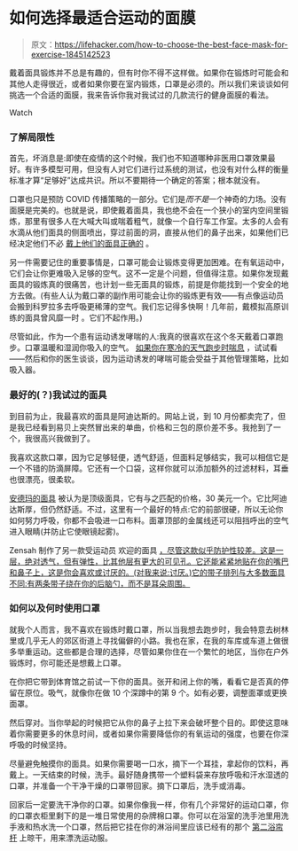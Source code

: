 # 如何选择最适合运动的面膜

> 原文：<https://lifehacker.com/how-to-choose-the-best-face-mask-for-exercise-1845142523>

戴着面具锻炼并不总是有趣的，但有时你不得不这样做。如果你在锻炼时可能会和其他人走得很近，或者如果你要在室内锻炼，口罩是必须的。所以我们来谈谈如何挑选一个合适的面膜，我来告诉你我对我试过的几款流行的健身面膜的看法。

Watch

### 了解局限性

首先，坏消息是:即使在疫情的这个时候，我们也不知道哪种非医用口罩效果最好。有许多模型可用，但没有人对它们进行过系统的测试，也没有对什么样的衡量标准才算“足够好”达成共识。所以不要期待一个确定的答案；根本就没有。

口罩也只是预防 COVID 传播策略的一部分。它们是*而不是*一个神奇的力场。没有面膜是完美的。也就是说，即使戴着面具，我也绝不会在一个狭小的室内空间里锻炼，那里有很多人在大喊大叫或喘着粗气，就像一个自行车工作室。太多的人会有水滴从他们面具的侧面喷出，穿过前面的洞，直接从他们的鼻子出来，如果他们已经决定他们不必 [戴上他们的面具正确的](https://lifehacker.com/put-your-mask-over-your-damn-nose-1844132568) 。



另一件需要记住的重要事情是，口罩可能会让锻炼变得更加困难。在有氧运动中，它们会让你更难吸入足够的空气。这不一定是个问题，但值得注意。如果你发现戴面具的锻炼真的很痛苦，也计划一些无面具的锻炼，前提是你能找到一个安全的地方去做。(有些人认为戴口罩的副作用可能会让你的锻炼更有效——有点像运动员会搬到科罗拉多去呼吸更稀薄的空气。我们忘记得多快啊！几年前，戴模拟高原训练的面具曾风靡一时 。它们不起作用。)

尽管如此，作为一个患有运动诱发哮喘的人:我真的很喜欢在这个冬天戴着口罩跑步。口罩温暖和湿润你吸入的空气。 [如果你在寒冷的天气跑步时喘息](https://vitals.lifehacker.com/why-you-wheeze-when-you-exercise-in-the-cold-1753746217) ，试试看——然后和你的医生谈谈，因为运动诱发的哮喘可能会受益于其他管理策略，比如吸入器。

### 最好的(？)我试过的面具

到目前为止，我最喜欢的面具是阿迪达斯的。网站上说，到 10 月份都卖完了，但是我已经看到易贝上突然冒出来的单曲，价格和三包的原价差不多。我抢到了一个，我很高兴我做到了。

我喜欢这款口罩，因为它足够轻便，透气舒适，但面料足够结实，我可以相信它是一个不错的防滴屏障。它还有一个口袋，这样你就可以添加额外的过滤材料，耳垂也很漂亮，很柔软。

[安德玛的面具](https://www.underarmour.com/en-us/p/ua-sportsmask/1368010.html) 被认为是顶级面具，它有与之匹配的价格，30 美元一个。它比阿迪达斯厚，但仍然舒适。不过，这里有一个最好的特点:它的前部很硬，所以无论你如何努力呼吸，你都不会吸进一口布料。面罩顶部的金属线还可以阻挡呼出的空气进入眼睛(并防止它使眼镜起雾)。

Zensah 制作了另一款受运动员 欢迎的面具 [，尽管这款似乎防护性较差。这是一层，绝对透气，但有弹性，比其他层有更大的可见孔。它还能紧紧地贴在你的嘴巴和鼻子上，这是你会喜欢或讨厌的。(对我来说:讨厌。)它的带子排列与大多数面具不同:有两条带子绕在你的后脑勺，而不是耳朵周围。](https://www.zensah.com/products/performance-face-mask)

### 如何以及何时使用口罩

就我个人而言，我不喜欢在锻炼时戴口罩，所以当我想去跑步时，我会特意去树林里或几乎无人的郊区街道上寻找偏僻的小路。我也在家，在我的车库或车道上做很多举重运动。这些都是合理的选择，尽管如果你住在一个繁忙的地区，当你在户外锻炼时，你可能还是想戴上口罩。

在你把它带到体育馆之前试一下你的面具。张开和闭上你的嘴，看看它是否真的停留在原位。吸气，就像你在做 10 个深蹲中的第 9 个。如有必要，调整面罩或更换面罩。

然后穿对。当你举起的时候把它从你的鼻子上拉下来会破坏整个目的。即使这意味着你需要更多的休息时间，或者如果你需要降低你的有氧运动的强度，也要在你深呼吸的时候坚持。

尽量避免触摸你的面具。如果你需要喝一口水，摘下一个耳挂，拿起你的饮料，再戴上。一天结束的时候，洗手。最好随身携带一个塑料袋来存放呼吸和汗水湿透的口罩，并准备一个干净干燥的口罩带回家。摘下口罩后，洗手或消毒。

回家后一定要洗干净你的口罩。如果你像我一样，你有几个非常好的运动口罩，你的口罩衣柜里剩下的是一堆日常使用的杂牌棉口罩。你可以在浴室的洗手池里用洗手液和热水洗一个口罩，然后把它挂在你的淋浴间里应该已经有的那个 [第二浴帘杆](https://vitals.lifehacker.com/put-a-curtain-rod-inside-your-shower-to-dry-your-clothe-1825025827) 上晾干，用来漂洗运动服。